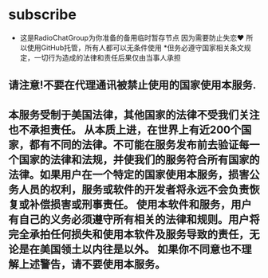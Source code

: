 # subscribe
- 这是RadioChatGroup为你准备的备用临时暂存节点
因为需要防止失恋❤
所以使用GitHub托管，所有人都可以无条件使用
*但务必遵守国家相关条文规定，一切行为造成的法律和责任后果仅由当事人承担

## 请注意!不要在代理通讯被禁止使用的国家使用本服务.
本服务受制于美国法律，其他国家的法律不受我们关注也不承担责任。
从本质上进，在世界上有近200个国家，都有不同的法律。不可能在服务发布前去验证每一个国家的法律和法规，并使我们的服务符合所有国家的法律。如果用户在一个特定的国家使用本服务，损害公务人员的权利，服务或软件的开发者将永远不会负责恢复或补偿损害或刑事责任。
使用本软件和服务，用户有自己的义务必须遵守所有相关的法律和规则。用户将完全承拍任何损失和使用本软件及服务导致的责任，无论是在美国领土以内往是以外。
如果你不同意也不理解上述警告，请不要使用本服务。
- 
